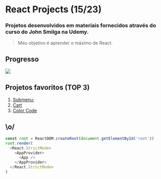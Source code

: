 # React Projects (15/23)

### Projetos desenvolvidos em materiais fornecidos através do curso do John Smilga na Udemy.

> Meu objetivo é aprender o máximo de React.

## Progresso

![](https://geps.dev/progress/65)

## Projetos favoritos (TOP 3)
1. [Submenu](https://submenu-stripe-react.netlify.app/);  
2. [Cart](https://phone-cart-react.netlify.app/)
3. [Color Code](https://color-code-react.netlify.app/)

## \o/

```javascript
const root = ReactDOM.createRoot(document.getElementById('root'))
root.render(
  <React.StrictMode>
    <AppProvider>
      <App />
    </AppProvider>
  </React.StrictMode>
)
```
